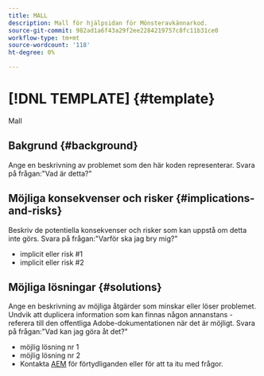 ```yaml
---
title: MALL
description: Mall för hjälpsidan för Mönsteravkännarkod.
source-git-commit: 982ad1a6f43a29f2ee2284219757c8fc11b31ce0
workflow-type: tm+mt
source-wordcount: '118'
ht-degree: 0%

---
```



# [!DNL TEMPLATE] {#template}

Mall

## Bakgrund {#background}

Ange en beskrivning av problemet som den här koden representerar.
Svara på frågan:&quot;Vad är detta?&quot;

## Möjliga konsekvenser och risker {#implications-and-risks}

Beskriv de potentiella konsekvenser och risker som kan uppstå om detta inte görs.
Svara på frågan:&quot;Varför ska jag bry mig?&quot;

* implicit eller risk #1
* implicit eller risk #2

## Möjliga lösningar {#solutions}

Ange en beskrivning av möjliga åtgärder som minskar eller löser problemet. Undvik att duplicera information som kan finnas någon annanstans - referera till den offentliga Adobe-dokumentationen när det är möjligt.
Svara på frågan:&quot;Vad kan jag göra åt det?&quot;

* möjlig lösning nr 1
* möjlig lösning nr 2
* Kontakta [AEM](https://helpx.adobe.com/enterprise/using/support-for-experience-cloud.html) för förtydliganden eller för att ta itu med frågor.
